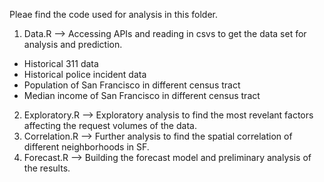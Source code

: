 Pleae find the code used for analysis in this folder.


1. Data.R --> Accessing APIs and reading in csvs to get the data set for analysis and prediction.
 - Historical 311 data
 - Historical police incident data
 - Population of San Francisco in different census tract
 - Median income of San Francisco in different census tract
2. Exploratory.R --> Exploratory analysis to find the most revelant factors affecting the request volumes of the data.
3. Correlation.R --> Further analysis to find the spatial correlation of different neighborhoods in SF.
4. Forecast.R --> Building the forecast model and preliminary analysis of the results.
